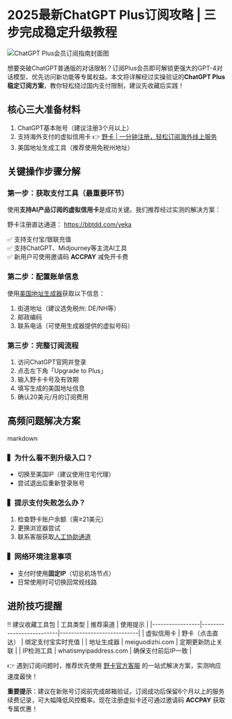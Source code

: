 # 2025最新ChatGPT Plus订阅攻略 | 三步完成稳定升级教程

![ChatGPT Plus会员订阅指南封面图](https://via.placeholder.com/1200x628)

想要突破ChatGPT普通版的对话限制？订阅Plus会员即可解锁更强大的GPT-4对话模型、优先访问新功能等专属权益。本文将详解经过实操验证的**ChatGPT Plus稳定订阅方案**，教你轻松绕过国内支付限制，建议先收藏后实践！

## 核心三大准备材料
1. ChatGPT基本账号（建议注册3个月以上）
2. 支持海外支付的虚拟信用卡 👉 [野卡 | 一分钟注册，轻松订阅海外线上服务](https://bbtdd.com/yeka)
3. 美国地址生成工具（推荐使用免税州地址）

## 关键操作步骤分解

### 第一步：获取支付工具（最重要环节）
使用**支持AI产品订阅的虚拟信用卡**是成功关键。我们推荐经过实测的解决方案：

野卡注册直达通道：
https://bbtdd.com/yeka

✅ 支持支付宝/银联充值  
✅ 支持ChatGPT、Midjourney等主流AI工具  
✅ 新用户可使用邀请码 **ACCPAY** 减免开卡费

### 第二步：配置账单信息
使用[美国地址生成器](https://www.meiguodizhi.com/)获取以下信息：
1. 街道地址（建议选免税州: DE/NH等）
2. 邮政编码
3. 联系电话（可使用生成器提供的虚拟号码）

### 第三步：完整订阅流程
1. 访问ChatGPT官网并登录
2. 点击左下角「Upgrade to Plus」
3. 输入野卡卡号及有效期 
4. 填写生成的美国地址信息
5. 确认20美元/月的订阅费用

## 高频问题解决方案
markdown
### ▍为什么看不到升级入口？
- 切换至美国IP（建议使用住宅代理）
- 尝试退出后重新登录账号

### ▍提示支付失败怎么办？
1. 检查野卡账户余额（需≥21美元）
2. 更换浏览器尝试
3. 联系客服获取[人工协助通道](https://bbtdd.com/yeka)

### ▍网络环境注意事项
- 支付时使用**固定IP**（切忌机场节点）
- 日常使用时可切换回常规线路


## 进阶技巧提醒
‼️ 建议收藏工具包
| 工具类型        | 推荐渠道                 | 使用提示                   |
|-----------------|--------------------------|----------------------------|
| 虚拟信用卡      | 野卡（点击直达）     | 绑定支付宝实时充值         |
| 地址生成器      | meiguodizhi.com          | 定期更新防止关联           |
| IP检测工具      | whatismyipaddress.com    | 确保支付前后IP一致         |

👉 遇到订阅问题时，推荐优先使用 [野卡官方客服](https://bbtdd.com/yeka) 的一站式解决方案，实测响应速度最快！

**重要提示**：建议在新账号订阅前完成邮箱验证，订阅成功后保留6个月以上的服务续费记录，可大幅降低风控概率。现在注册虚拟卡还可通过邀请码 **ACCPAY** 获取专属优惠！